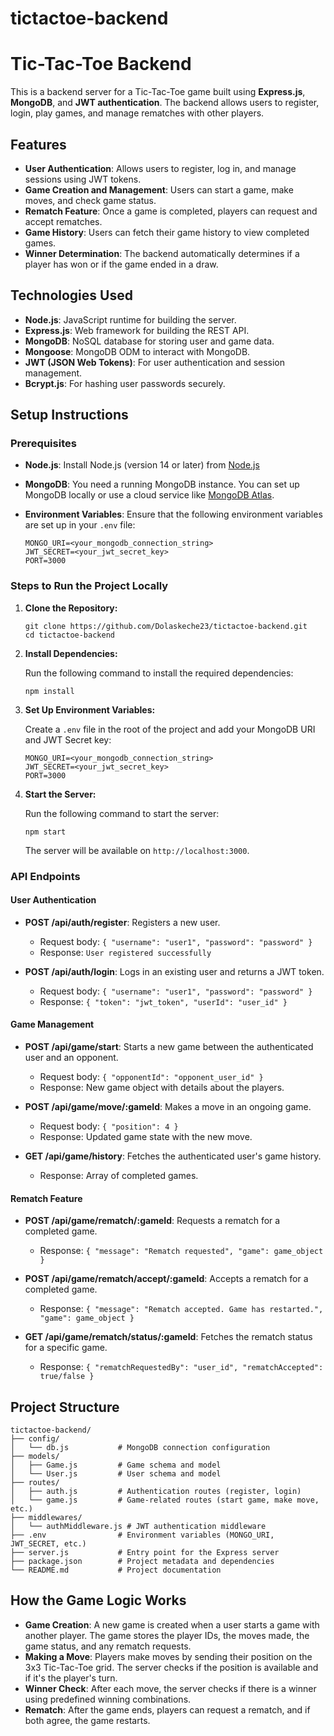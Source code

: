 ﻿# tictactoe-backend

# Tic-Tac-Toe Backend

This is a backend server for a Tic-Tac-Toe game built using **Express.js**, **MongoDB**, and **JWT authentication**. The backend allows users to register, login, play games, and manage rematches with other players.

## Features

- **User Authentication**: Allows users to register, log in, and manage sessions using JWT tokens.
- **Game Creation and Management**: Users can start a game, make moves, and check game status.
- **Rematch Feature**: Once a game is completed, players can request and accept rematches.
- **Game History**: Users can fetch their game history to view completed games.
- **Winner Determination**: The backend automatically determines if a player has won or if the game ended in a draw.

## Technologies Used

- **Node.js**: JavaScript runtime for building the server.
- **Express.js**: Web framework for building the REST API.
- **MongoDB**: NoSQL database for storing user and game data.
- **Mongoose**: MongoDB ODM to interact with MongoDB.
- **JWT (JSON Web Tokens)**: For user authentication and session management.
- **Bcrypt.js**: For hashing user passwords securely.

## Setup Instructions

### Prerequisites

- **Node.js**: Install Node.js (version 14 or later) from [Node.js](https://nodejs.org/)
- **MongoDB**: You need a running MongoDB instance. You can set up MongoDB locally or use a cloud service like [MongoDB Atlas](https://www.mongodb.com/cloud/atlas).
- **Environment Variables**: Ensure that the following environment variables are set up in your `.env` file:
  
  ```
  MONGO_URI=<your_mongodb_connection_string>
  JWT_SECRET=<your_jwt_secret_key>
  PORT=3000
  ```

### Steps to Run the Project Locally

1. **Clone the Repository:**

   ```
   git clone https://github.com/Dolaskeche23/tictactoe-backend.git
   cd tictactoe-backend
   ```

2. **Install Dependencies:**

   Run the following command to install the required dependencies:

   ```
   npm install
   ```

3. **Set Up Environment Variables:**

   Create a `.env` file in the root of the project and add your MongoDB URI and JWT Secret key:

   ```
   MONGO_URI=<your_mongodb_connection_string>
   JWT_SECRET=<your_jwt_secret_key>
   PORT=3000
   ```

4. **Start the Server:**

   Run the following command to start the server:

   ```
   npm start
   ```

   The server will be available on `http://localhost:3000`.

### API Endpoints

#### User Authentication

- **POST /api/auth/register**: Registers a new user.
  - Request body: `{ "username": "user1", "password": "password" }`
  - Response: `User registered successfully`

- **POST /api/auth/login**: Logs in an existing user and returns a JWT token.
  - Request body: `{ "username": "user1", "password": "password" }`
  - Response: `{ "token": "jwt_token", "userId": "user_id" }`

#### Game Management

- **POST /api/game/start**: Starts a new game between the authenticated user and an opponent.
  - Request body: `{ "opponentId": "opponent_user_id" }`
  - Response: New game object with details about the players.

- **POST /api/game/move/:gameId**: Makes a move in an ongoing game.
  - Request body: `{ "position": 4 }`
  - Response: Updated game state with the new move.

- **GET /api/game/history**: Fetches the authenticated user's game history.
  - Response: Array of completed games.

#### Rematch Feature

- **POST /api/game/rematch/:gameId**: Requests a rematch for a completed game.
  - Response: `{ "message": "Rematch requested", "game": game_object }`

- **POST /api/game/rematch/accept/:gameId**: Accepts a rematch for a completed game.
  - Response: `{ "message": "Rematch accepted. Game has restarted.", "game": game_object }`

- **GET /api/game/rematch/status/:gameId**: Fetches the rematch status for a specific game.
  - Response: `{ "rematchRequestedBy": "user_id", "rematchAccepted": true/false }`

## Project Structure

```
tictactoe-backend/
├── config/
│   └── db.js           # MongoDB connection configuration
├── models/
│   ├── Game.js         # Game schema and model
│   └── User.js         # User schema and model
├── routes/
│   ├── auth.js         # Authentication routes (register, login)
│   └── game.js         # Game-related routes (start game, make move, etc.)
├── middlewares/
│   └── authMiddleware.js # JWT authentication middleware
├── .env                # Environment variables (MONGO_URI, JWT_SECRET, etc.)
├── server.js           # Entry point for the Express server
├── package.json        # Project metadata and dependencies
└── README.md           # Project documentation
```

## How the Game Logic Works

- **Game Creation**: A new game is created when a user starts a game with another player. The game stores the player IDs, the moves made, the game status, and any rematch requests.
- **Making a Move**: Players make moves by sending their position on the 3x3 Tic-Tac-Toe grid. The server checks if the position is available and if it's the player's turn.
- **Winner Check**: After each move, the server checks if there is a winner using predefined winning combinations.
- **Rematch**: After the game ends, players can request a rematch, and if both agree, the game restarts.
